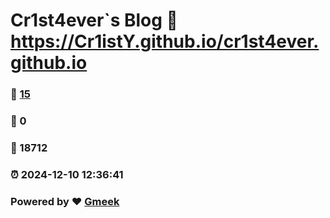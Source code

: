 # Cr1st4ever`s Blog :link: https://Cr1istY.github.io/cr1st4ever.github.io 
### :page_facing_up: [15](https://Cr1istY.github.io/cr1st4ever.github.io/tag.html) 
### :speech_balloon: 0 
### :hibiscus: 18712 
### :alarm_clock: 2024-12-10 12:36:41 
### Powered by :heart: [Gmeek](https://github.com/Meekdai/Gmeek)
